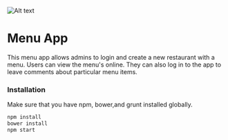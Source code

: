 ![Alt text](/public/modules/core/img/brand/logo.jpg?raw=true "Optional Title")
# Menu App

This menu app allows admins to login and create a new restaurant with a menu. Users can view the menu's online. They can also log in to the app to leave comments about particular menu items.

### Installation

Make sure that you have npm, bower,and grunt installed globally.

```sh
npm install
bower install
npm start
```